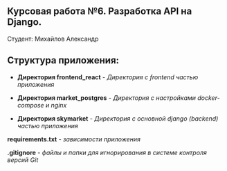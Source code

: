 ## Курсовая работа №6. Разработка API на Django. 

Студент: Михайлов Александр

## Структура приложения:

- **Директория frontend_react** - *Директория с frontend частью приложения*

- **Директория market_postgres** - *Директория с настройками docker-compose и nginx*

- **Директория skymarket** - *Директория с основной django (backend) частью приложения*

**requirements.txt** - *зависимости приложения*

**.gitignore** - *файлы и папки для игнорирования в системе контроля версий Git*
